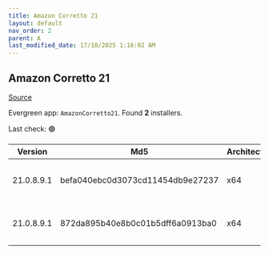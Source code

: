 ```yaml
---
title: Amazon Corretto 21
layout: default
nav_order: 2
parent: A
last_modified_date: 17/10/2025 1:16:02 AM
---
```


## Amazon Corretto 21

[Source](https://aws.amazon.com/corretto/)

Evergreen app: `AmazonCorretto21`. Found **2** installers.

Last check: 🟢

| Version    | Md5                              | Architecture | Type | URI                                                                                                                                                                                                      |
| ---------- | -------------------------------- | ------------ | ---- | -------------------------------------------------------------------------------------------------------------------------------------------------------------------------------------------------------- |
| 21.0.8.9.1 | befa040ebc0d3073cd11454db9e27237 | x64          | msi  | [https://corretto.aws/downloads/resources/21.0.8.9.1/amazon-corretto-21.0.8.9.1-windows-x64.msi](https://corretto.aws/downloads/resources/21.0.8.9.1/amazon-corretto-21.0.8.9.1-windows-x64.msi)         |
| 21.0.8.9.1 | 872da895b40e8b0c01b5dff6a0913ba0 | x64          | zip  | [https://corretto.aws/downloads/resources/21.0.8.9.1/amazon-corretto-21.0.8.9.1-windows-x64-jdk.zip](https://corretto.aws/downloads/resources/21.0.8.9.1/amazon-corretto-21.0.8.9.1-windows-x64-jdk.zip) |
